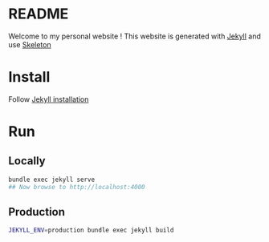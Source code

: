# README

Welcome to my personal website !
This website is generated with [Jekyll](https://jekyllrb.com/) and use [Skeleton](http://getskeleton.com/)

# Install

Follow [Jekyll installation](https://jekyllrb.com/docs/installation/)

# Run

## Locally

```bash
bundle exec jekyll serve
## Now browse to http://localhost:4000
```

## Production

```bash
JEKYLL_ENV=production bundle exec jekyll build
```